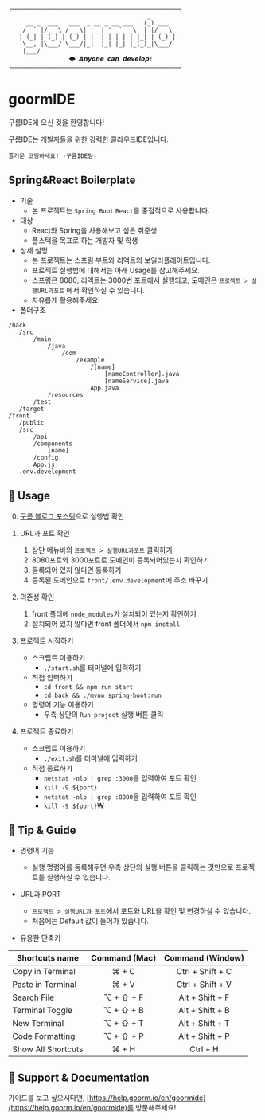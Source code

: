 ```
┌───────────────────────────────────────────────┐
                                       _       
     __ _  ___   ___  _ __ _ __ ___   (_) ___  
    / _` |/ _ \ / _ \| '__| '_ ` _ \  | |/ _ \ 
   | (_| | (_) | (_) | |  | | | | | |_| | (_) |
    \__, |\___/ \___/|_|  |_| |_| |_(_)_|\___/ 
    |___/                                      
			     🌩 𝘼𝙣𝙮𝙤𝙣𝙚 𝙘𝙖𝙣 𝙙𝙚𝙫𝙚𝙡𝙤𝙥!
└───────────────────────────────────────────────┘
```

# goormIDE
구름IDE에 오신 것을 환영합니다!

구름IDE는 개발자들을 위한 강력한 클라우드IDE입니다.

`즐거운 코딩하세요! -구름IDE팀-`

## Spring&React Boilerplate
 * 기술
	* 본 프로젝트는 `Spring Boot` `React`를 중점적으로 사용합니다.
 * 대상
 	* React와 Spring을 사용해보고 싶은 취준생
    * 풀스택을 목표로 하는 개발자 및 학생
 * 상세 설명
	* 본 프로젝트는 스프링 부트와 리액트의 보일러플레이트입니다.
    * 프로젝트 실행법에 대해서는 아래 Usage를 참고해주세요.
    * 스프링은 8080, 리액트는 3000번 포트에서 실행되고, 도메인은 `프로젝트 > 실행URL과포트` 에서 확인하실 수 있습니다.
    * 자유롭게 활용해주세요!
 * 폴더구조
 ```
/back
	/src
        /main
            /java
                /com
                    /example
                        /[name]
                            [nameController].java
                            [nameService].java
                        App.java
            /resources
        /test
    /target
/front
    /public
	/src
        /api
        /components
            [name]
        /config
        App.js
    .env.development
 ```

## 🎨 Usage      
0. [구름 블로그 포스팅](https://blog.goorm.io/springreact/)으로 실행법 확인

1. URL과 포트 확인
   1. 상단 메뉴바의 `프로젝트 > 실행URL과포트` 클릭하기
   2. 8080포트와 3000포트로 도메인이 등록되어있는지 확인하기
   3. 등록되어 있지 않다면 등록하기
   4. 등록된 도메인으로 `front/.env.development`에 주소 바꾸기
   
2. 의존성 확인
   1. front 폴더에 `node_modules`가 설치되어 있는지 확인하기
   2. 설치되어 있지 않다면 front 폴더에서 `npm install`
   
3. 프로젝트 시작하기
   * 스크립트 이용하기
       * `./start.sh`를 터미널에 입력하기
   * 직접 입력하기
       * `cd front && npm run start`
       * `cd back && ./mvnw spring-boot:run`
   * 명령어 기능 이용하기
       * 우측 상단의 `Run project` 실행 버튼 클릭

4. 프로젝트 종료하기
    * 스크립트 이용하기
        * `./exit.sh`를 터미널에 입력하기
    * 직접 종료하기
        * `netstat -nlp | grep :3000`를 입력하여 포트 확인
        * `kill -9 ${port}`
        * `netstat -nlp | grep :8080`을 입력하여 포트 확인
        * `kill -9 ${port}`₩


## 🔧 Tip & Guide

* 명령어 기능
	* 실행 명령어를 등록해두면 우측 상단의 실행 버튼을 클릭하는 것만으로 프로젝트를 실행하실 수 있습니다.
	
* URL과 PORT
	* `프로젝트 > 실행URL과 포트`에서 포트와 URL을 확인 및 변경하실 수 있습니다.
	* 처음에는 Default 값이 들어가 있습니다.

* 유용한 단축키
	
| Shortcuts name     | Command (Mac) | Command (Window) |
| ------------------ | :-----------: | :--------------: |
| Copy in Terminal   | ⌘ + C         | Ctrl + Shift + C |
| Paste in Terminal  | ⌘ + V         | Ctrl + Shift + V |
| Search File        | ⌥ + ⇧ + F     | Alt + Shift + F  |
| Terminal Toggle    | ⌥ + ⇧ + B     | Alt + Shift + B  |
| New Terminal       | ⌥ + ⇧ + T     | Alt + Shift + T  |
| Code Formatting    | ⌥ + ⇧ + P     | Alt + Shift + P  |
| Show All Shortcuts | ⌘ + H         | Ctrl + H         |

## 💬 Support & Documentation

가이드를 보고 싶으시다면, [https://help.goorm.io/en/goormide](https://help.goorm.io/en/goormide)를 방문해주세요!